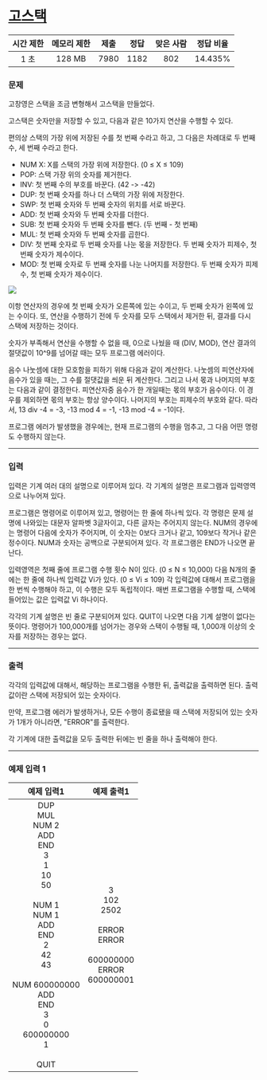 # [고스택](https://www.acmicpc.net/problem/3425)

<div align = center>

|  시간 제한  | 메모리 제한 |  제출  |  정답  | 맞은 사람 | 정답 비율 |
| :-------: | :------: | :----: | :----: | :-------: | :-------: |
|    1 초   |   128 MB  | 7980 | 1182 |  802   |  14.435%  |

</div>

### 문제

고창영은 스택을 조금 변형해서 고스택을 만들었다.

고스택은 숫자만을 저장할 수 있고, 다음과 같은 10가지 연산을 수행할 수 있다.

편의상 스택의 가장 위에 저장된 수를 첫 번째 수라고 하고, 그 다음은 차례대로 두 번째 수, 세 번째 수라고 한다.

- NUM X: X를 스택의 가장 위에 저장한다. (0 ≤ X ≤ 109)
- POP: 스택 가장 위의 숫자를 제거한다.
- INV: 첫 번째 수의 부호를 바꾼다. (42 -> -42)
- DUP: 첫 번째 숫자를 하나 더 스택의 가장 위에 저장한다.
- SWP: 첫 번째 숫자와 두 번째 숫자의 위치를 서로 바꾼다.
- ADD: 첫 번째 숫자와 두 번째 숫자를 더한다.
- SUB: 첫 번째 숫자와 두 번째 숫자를 뺀다. (두 번째 - 첫 번째)
- MUL: 첫 번째 숫자와 두 번째 숫자를 곱한다.
- DIV: 첫 번째 숫자로 두 번째 숫자를 나눈 몫을 저장한다. 두 번째 숫자가 피제수, 첫 번째 숫자가 제수이다.
- MOD: 첫 번째 숫자로 두 번째 숫자를 나눈 나머지를 저장한다. 두 번째 숫자가 피제수, 첫 번째 숫자가 제수이다.

<img src="https://www.acmicpc.net/upload/images/stmc.png">

이항 연산자의 경우에 첫 번째 숫자가 오른쪽에 있는 수이고, 두 번째 숫자가 왼쪽에 있는 수이다. 또, 연산을 수행하기 전에 두 숫자를 모두 스택에서 제거한 뒤, 결과를 다시 스택에 저장하는 것이다.

숫자가 부족해서 연산을 수행할 수 없을 때, 0으로 나눴을 때 (DIV, MOD), 연산 결과의 절댓값이 10^9를 넘어갈 때는 모두 프로그램 에러이다.

음수 나눗셈에 대한 모호함을 피하기 위해 다음과 같이 계산한다. 나눗셈의 피연산자에 음수가 있을 때는, 그 수를 절댓값을 씌운 뒤 계산한다. 그리고 나서 몫과 나머지의 부호는 다음과 같이 결정한다. 피연산자중 음수가 한 개일때는 몫의 부호가 음수이다. 이 경우를 제외하면 몫의 부호는 항상 양수이다. 나머지의 부호는 피제수의 부호와 같다. 따라서, 13 div -4 = -3, -13 mod 4 = -1, -13 mod -4 = -1이다.

프로그램 에러가 발생했을 경우에는, 현재 프로그램의 수행을 멈추고, 그 다음 어떤 명령도 수행하지 않는다.

---

### 입력

입력은 기계 여러 대의 설명으로 이루어져 있다. 각 기계의 설명은 프로그램과 입력영역으로 나누어져 있다.

프로그램은 명령어로 이루어져 있고, 명령어는 한 줄에 하나씩 있다. 각 명령은 문제 설명에 나와있는 대문자 알파벳 3글자이고, 다른 글자는 주어지지 않는다. NUM의 경우에는 명령어 다음에 숫자가 주어지며, 이 숫자는 0보다 크거나 같고, 109보다 작거나 같은 정수이다. NUM과 숫자는 공백으로 구분되어져 있다. 각 프로그램은 END가 나오면 끝난다.

입력영역은 첫째 줄에 프로그램 수행 횟수 N이 있다. (0 ≤ N ≤ 10,000) 다음 N개의 줄에는 한 줄에 하나씩 입력값 Vi가 있다. (0 ≤ Vi ≤ 109) 각 입력값에 대해서 프로그램을 한 번씩 수행해야 하고, 이 수행은 모두 독립적이다. 매번 프로그램을 수행할 때, 스택에 들어있는 값은 입력값 Vi 하나이다.

각각의 기계 설명은 빈 줄로 구분되어져 있다. QUIT이 나오면 다음 기계 설명이 없다는 뜻이다. 명령어가 100,000개를 넘어가는 경우와 스택이 수행될 때, 1,000개 이상의 숫자를 저장하는 경우는 없다.

---

### 출력

각각의 입력값에 대해서, 해당하는 프로그램을 수행한 뒤, 출력값을 출력하면 된다. 출력값이란 스택에 저장되어 있는 숫자이다.

만약, 프로그램 에러가 발생하거나, 모든 수행이 종료됐을 때 스택에 저장되어 있는 숫자가 1개가 아니라면, "ERROR"를 출력한다.

각 기계에 대한 출력값을 모두 출력한 뒤에는 빈 줄을 하나 출력해야 한다.

---

### 예제 입력 1

| 예제 입력1 | 예제 출력1 |
| :--------: | :--------: |
| DUP<br/>MUL<br/>NUM 2<br/>ADD<br/>END<br/>3<br/>1<br/>10<br/>50<br/><br/>NUM 1<br/>NUM 1<br/>ADD<br/>END<br/>2<br/>42<br/>43<br/><br/>NUM 600000000<br/>ADD<br/>END<br/>3<br/>0<br/>600000000<br/>1<br/><br/>QUIT | 3<br/>102<br/>2502<br/><br/>ERROR<br/>ERROR<br/><br/>600000000<br/>ERROR<br/>600000001 |